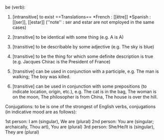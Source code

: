 be (verb):

1. [intransitive] to exist
==Translations==
*French : [[être]]
*Spanish : [[ser]], [[estar]] (''note'' : ser and estar are not employed in the same cases)

2. [transitive] to be identical with some thing (e.g. A is A) 

3. [transitive] to be describable by some adjective (e.g. The sky is blue)

4. [transitive] to be the thing for which some definite description is true (e.g. Jacques Chirac is the President of France)

5. [transitive] can be used in conjunction with a participle, e.g. The man is walking; The boy was killed.

6. [transitive] can be used in conjunction with some prepositions (to indicate location, origin, etc.), e.g. The cat is in the bag, The woman is on the moon, The philosopher is from China, The house is over the hill.

Conjugations: to be is one of the strongest of English verbs, conjugations (in indicative mood are as follows):

1st person: I am (singular), We are (plural)
2nd person: You are (singular; archaically, Thou art), You are (plural)
3rd person: She/He/It is (singular), They are (plural)